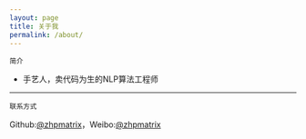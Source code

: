 ```yaml
---
layout: page
title: 关于我
permalink: /about/
---
```


    简介


- 手艺人，卖代码为生的NLP算法工程师
 
---


    联系方式


Github:[@zhpmatrix](https://github.com/zhpmatrix/)，Weibo:[@zhpmatrix](http://weibo.com/u/2879902091/home?wvr=5&lf=reg)

